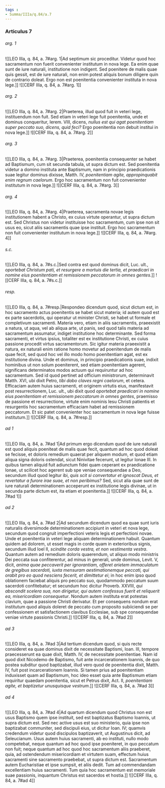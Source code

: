 ```yaml
---
tags : 
- Summa/IIIa/q.84/a.7
---
```


### Articulus 7

###### arg. 1
![[LEO IIIa, q. 84, a. 7#arg. 1|Ad septimum sic proceditur. Videtur quod hoc sacramentum non fuerit convenienter institutum in nova lege. Ea enim quae sunt de iure naturali, institutione non indigent. Sed poenitere de malis quae quis gessit, est de iure naturali, non enim potest aliquis bonum diligere quin de contrario doleat. Ergo non est poenitentia convenienter instituta in nova lege.]]
![[CERF IIIa, q. 84, a. 7#arg. 1]]

###### arg. 2
![[LEO IIIa, q. 84, a. 7#arg. 2|Praeterea, illud quod fuit in veteri lege, instituendum non fuit. Sed etiam in veteri lege fuit poenitentia, unde et dominus conqueritur, Ierem. VIII, dicens, *nullus est qui agat poenitentiam super peccato suo, dicens, quid feci?* Ergo poenitentia non debuit institui in nova lege.]]
![[CERF IIIa, q. 84, a. 7#arg. 2]]

###### arg. 3
![[LEO IIIa, q. 84, a. 7#arg. 3|Praeterea, poenitentia consequenter se habet ad Baptismum, cum sit secunda tabula, ut supra dictum est. Sed poenitentia videtur a domino instituta ante Baptismum, nam in principio praedicationis suae legitur dominus dixisse, Matth. IV, *poenitentiam agite, appropinquabit enim regnum caelorum*. Ergo hoc sacramentum non fuit convenienter institutum in nova lege.]]
![[CERF IIIa, q. 84, a. 7#arg. 3]]

###### arg. 4
![[LEO IIIa, q. 84, a. 7#arg. 4|Praeterea, sacramenta novae legis institutionem habent a Christo, ex cuius virtute operantur, ut supra dictum est. Sed Christus non videtur instituisse hoc sacramentum, cum ipse non sit usus eo, sicut aliis sacramentis quae ipse instituit. Ergo hoc sacramentum non fuit convenienter institutum in nova lege.]]
![[CERF IIIa, q. 84, a. 7#arg. 4]]

###### s.c.
![[LEO IIIa, q. 84, a. 7#s.c.|Sed contra est quod dominus dicit, Luc. ult., *oportebat Christum pati, et resurgere a mortuis die tertia, et praedicari in nomine eius poenitentiam et remissionem peccatorum in omnes gentes*.]]
![[CERF IIIa, q. 84, a. 7#s.c.]]

###### resp.
![[LEO IIIa, q. 84, a. 7#resp.|Respondeo dicendum quod, sicut dictum est, in hoc sacramento actus poenitentis se habet sicut materia; id autem quod est ex parte sacerdotis, qui operatur ut minister Christi, se habet ut formale et completivum sacramenti. Materia vero, etiam in aliis sacramentis, praeexistit a natura, ut aqua, vel ab aliqua arte, ut panis, sed quod talis materia ad sacramentum assumatur, indiget institutione hoc determinante. Sed forma sacramenti, et virtus ipsius, totaliter est ex institutione Christi, ex cuius passione procedit virtus sacramentorum. Sic igitur materia praeexistit a natura, ex naturali enim ratione homo movetur ad poenitendum de malis quae fecit, sed quod hoc vel illo modo homo poenitentiam agat, est ex institutione divina. Unde et dominus, in principio praedicationis suae, indixit hominibus ut non solum poeniterent, sed etiam poenitentiam agerent, significans determinatos modos actuum qui requiruntur ad hoc sacramentum. Sed id quod pertinet ad officium ministrorum, determinavit Matth. XVI, ubi dixit Petro, *tibi dabo claves regni caelorum*, et cetera. Efficaciam autem huius sacramenti, et originem virtutis eius, manifestavit post resurrectionem, Luc. ult., ubi dixit quod *oportebat praedicari in nomine eius poenitentiam et remissionem peccatorum in omnes gentes*, praemisso de passione et resurrectione, virtute enim nominis Iesu Christi patientis et resurgentis hoc sacramentum efficaciam habet ad remissionem peccatorum. Et sic patet convenienter hoc sacramentum in nova lege fuisse institutum.]]
![[CERF IIIa, q. 84, a. 7#resp.]]

###### ad 1
![[LEO IIIa, q. 84, a. 7#ad 1|Ad primum ergo dicendum quod de iure naturali est quod aliquis poeniteat de malis quae fecit, quantum ad hoc quod doleat se fecisse, et doloris remedium quaerat per aliquem modum, et quod etiam aliqua signa doloris ostendat, sicut Ninivitae fecerunt, ut legitur Ionae III. In quibus tamen aliquid fuit adiunctum fidei quam ceperant ex praedicatione Ionae, ut scilicet hoc agerent sub spe veniae consequendae a Deo, secundum illud quod legitur ibi, *quis scit si convertatur et ignoscat Deus, et revertatur a furore irae suae, et non peribimus?* Sed, sicut alia quae sunt de iure naturali determinationem acceperunt ex institutione legis divinae, ut in secunda parte dictum est, ita etiam et poenitentia.]]
![[CERF IIIa, q. 84, a. 7#ad 1]]

###### ad 2
![[LEO IIIa, q. 84, a. 7#ad 2|Ad secundum dicendum quod ea quae sunt iuris naturalis diversimode determinationem accipiunt in veteri et nova lege, secundum quod congruit imperfectioni veteris legis et perfectioni novae. Unde et poenitentia in veteri lege aliquam determinationem habuit. Quantum quidem ad dolorem, ut esset magis in corde quam in exterioribus signis, secundum illud Ioel II, *scindite corda vestra, et non vestimenta vestra*. Quantum autem ad remedium doloris quaerendum, ut aliquo modo ministris Dei peccata sua confiterentur, ad minus in generali, unde dominus, Levit. V, dicit, *anima quae peccaverit per ignorantiam, offeret arietem immaculatum de gregibus sacerdoti, iuxta mensuram aestimationemque peccati, qui orabit pro eo quod nesciens fecerit, et dimittetur ei*; in hoc enim ipso quod oblationem faciebat aliquis pro peccato suo, quodammodo peccatum suum sacerdoti confitebatur; et secundum hoc dicitur Proverb. XXVIII, *qui abscondit scelera sua, non dirigetur, qui autem confessus fuerit et reliquerit ea, misericordiam consequetur*. Nondum autem instituta erat potestas clavium, quae a passione Christi derivatur. Et per consequens nondum erat institutum quod aliquis doleret de peccato cum proposito subiiciendi se per confessionem et satisfactionem clavibus Ecclesiae, sub spe consequendae veniae virtute passionis Christi.]]
![[CERF IIIa, q. 84, a. 7#ad 2]]

###### ad 3
![[LEO IIIa, q. 84, a. 7#ad 3|Ad tertium dicendum quod, si quis recte consideret ea quae dominus dixit de necessitate Baptismi, Ioan. III, tempore praecesserunt ea quae dixit, Matth. IV, de necessitate poenitentiae. Nam id quod dixit Nicodemo de Baptismo, fuit ante incarcerationem Ioannis, de quo postea subditur quod baptizabat, illud vero quod de poenitentia dixit, Matth. IV, fuit post incarcerationem Ioannis. Si tamen prius ad poenitentiam induxisset quam ad Baptismum, hoc ideo esset quia ante Baptismum etiam requiritur quaedam poenitentia, sicut et Petrus dixit, Act. II, *poenitentiam agite, et baptizetur unusquisque vestrum*.]]
![[CERF IIIa, q. 84, a. 7#ad 3]]

###### ad 4
![[LEO IIIa, q. 84, a. 7#ad 4|Ad quartum dicendum quod Christus non est usus Baptismo quem ipse instituit, sed est baptizatus Baptismo Ioannis, ut supra dictum est. Sed nec active usus est suo ministerio, quia ipse non baptizabat communiter, sed discipuli eius, ut dicitur Ioan. IV; quamvis credendum videtur quod discipulos baptizaverit, ut Augustinus dicit, ad Seleucianum. Usus autem huius sacramenti, ab eo instituti, nullo modo competebat, neque quantum ad hoc quod ipse poeniteret, in quo peccatum non fuit; neque quantum ad hoc quod hoc sacramentum aliis praeberet, quia, ad ostendendum misericordiam et virtutem suam, effectum huius sacramenti sine sacramento praebebat, ut supra dictum est. Sacramentum autem Eucharistiae et ipse sumpsit, et aliis dedit. Tum ad commendandam excellentiam huius sacramenti. Tum quia hoc sacramentum est memoriale suae passionis, inquantum Christus est sacerdos et hostia.]]
![[CERF IIIa, q. 84, a. 7#ad 4]]

